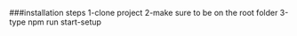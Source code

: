 ###installation steps
1-clone project
2-make sure to be on the root folder
3-type npm run start-setup

